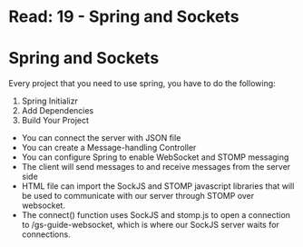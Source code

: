 # Read: 19 - Spring and Sockets
# Spring and Sockets

Every project that you need to use spring, you have to do the following:
1. Spring Initializr
2. Add Dependencies
3. Build Your Project

* You can connect the server with JSON file 
* You can create a Message-handling Controller
* You can configure Spring to enable WebSocket and STOMP messaging
* The client will send messages to and receive messages from the server side
* HTML file can import the SockJS and STOMP javascript libraries that will be used to communicate with our server through STOMP over websocket.
* The connect() function uses SockJS and stomp.js to open a connection to /gs-guide-websocket, which is where our SockJS server waits for connections. 
